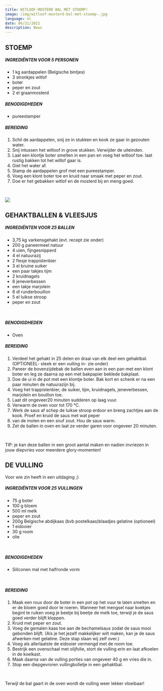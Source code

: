 ```yaml
---
title: WITLOOF-MOSTERD BAL MET STOEMP!
image: /img/witloof-mosterd-bal-met-stoemp-.jpg
language: nl
date: 06/21/2021
description: News
---
```

<!--StartFragment-->

## STOEMP

##### INGREDIËNTEN VOOR 5 PERSONEN

* 1 kg aardappelen (Belgische bintjes)
* 3 stronkjes witlof
* boter
* peper en zout
* 2 el graanmosterd

##### BENODIGDHEDEN

* pureestamper 

##### *BEREIDING*

1. Schil de aardappelen, snij ze in stukken en kook ze gaar in gezouten water.
2. Snij intussen het witloof in grove stukken. Verwijder de uiteinden.
3. Laat een klontje boter smelten in een pan en voeg het witloof toe. laat rustig bakken tot het witlof gaar is.
4. Giet het water af. 
5. Stamp de aardappelen grof met een pureestamper.
6. Voeg een klont boter toe en kruid naar smaak met peper en zout.
7. Doe er het gebakken witlof en de mosterd bij en meng goed.

 

![](https://ballsnglory.be/media/5mwfc5nh/witloofstoemp.jpg)

## GEHAKTBALLEN & VLEESJUS

##### INGREDIËNTEN VOOR 25 BALLEN 

* 3,75 kg varkensgehakt (evt. recept zie onder)
* 200 g paneermeel natuur
* 4 uien, fijngesnipperd
* 4 el natuurazij
* 2 flesje trappistenbier
* 3 el bruine suiker
* een paar takjes tijm
* 2 kruidnagels
* 8 jeneverbessen
* een takje marjolein
* 8 dl runderbouillon
* 5 el luikse stroop
* peper en zout

 

##### BENODIGDHEDEN 

* Oven 

##### BEREIDING

1. Verdeel het gehakt in 25 delen en draai van elk deel een gehaktbal. (OPTIONEEL- steek er een vulling in- zie onder)
2. Paneer de bovenzijdebak de ballen even aan in een pan met een klont boter en leg ze daarna op een met bakpapier beklede bakplaat.
3. Doe de ui in de pot met een klontje boter. Bak kort en schenk er na een paar minuten de natuurazijn bij.
4. Voeg het trappistenbier, de suiker, tijm, kruidnagels, jeneverbessen, marjolein en bouillon toe.
5. Laat dit ongeveer20 minuten sudderen op laag vuur.
6. Verwarm de oven voor tot 170 °C.
7. Werk de saus af schep de luikse stroop erdoor en breng zachtjes aan de kook. Proef en kruid de saus met wat peper
8. van de molen en een snuf zout. Hou de saus warm.
9. Zet de ballen in oven en laat ze verder garen voor ongeveer 20 minuten.

 

TIP: je kan deze ballen in een groot aantal maken en nadien invriezen in jouw diepvries voor meerdere glory-momenten!

## DE VULLING 

Voor wie zin heeft in een uitdaging ;) 

##### INGREDIËNTEN VOOR 25 VULLINGEN 

* 75 g boter
* 100 g bloem
* 500 ml melk
* peper en zout
* 200g Belgische abdijkaas (bvb postelkaas)blaadjes gelatine (optioneel)
* 1 eidooier
* 30 g room
* olie

 

##### BENODIGDHEDEN 

* Siliconen mal met halfronde vorm 

 

##### BEREIDING 

1. Maak een roux door de boter in een pot op het vuur te laten smelten en er de bloem goed door te roeren. Wanneer het mengsel naar koekjes begint te ruiken voeg je beetje bij beetje de melk toe, terwijl je de saus goed verder blijft kloppen.
2. Kruid met peper en zout.
3. Voeg de gemalen kaas toe aan de bechamelsaus zodat de saus mooi gebonden blijft. (Als je het jezelf makkelijker wilt maken, kan je de saus afwerken met gelatine. Deze stap slaan wij zelf over.)
4. Voeg als allerlaatste de eidooier vermengd met de room toe.
5. Bestrijk een ovenschaal met olijfolie, stort de vulling erin en laat afkoelen in de koelkast.
6. Maak daarna van de vulling porties van ongeveer 40 g en vries die in.
7. Stop een diepgevroren vullingbolletje in een gehaktbal.

 

Terwijl de bal gaart in de oven wordt de vulling weer lekker vloeibaar! 

<!--EndFragment-->